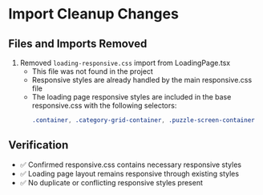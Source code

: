 # Import Cleanup Changes

## Files and Imports Removed
1. Removed `loading-responsive.css` import from LoadingPage.tsx
   - This file was not found in the project
   - Responsive styles are already handled by the main responsive.css file
   - The loading page responsive styles are included in the base responsive.css with the following selectors:
     ```css
     .container, .category-grid-container, .puzzle-screen-container
     ```

## Verification
- ✅ Confirmed responsive.css contains necessary responsive styles
- ✅ Loading page layout remains responsive through existing styles
- ✅ No duplicate or conflicting responsive styles present